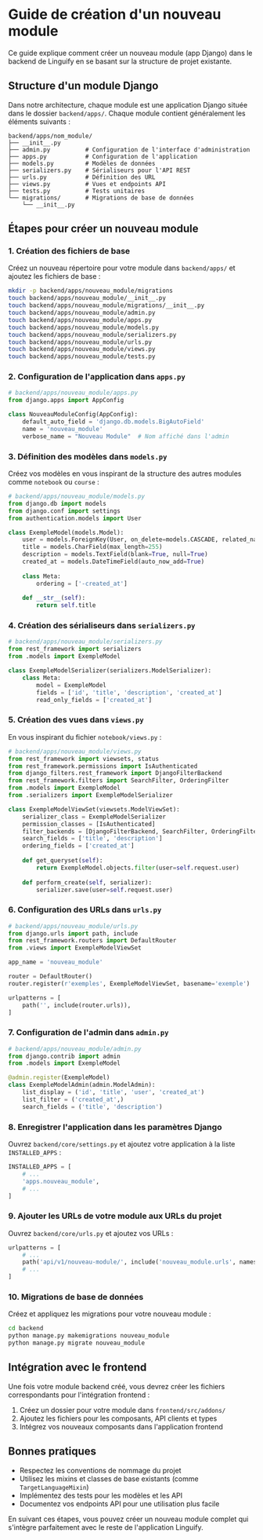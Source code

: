 # Guide de création d'un nouveau module

Ce guide explique comment créer un nouveau module (app Django) dans le backend de Linguify en se basant sur la structure de projet existante.

## Structure d'un module Django

Dans notre architecture, chaque module est une application Django située dans le dossier `backend/apps/`. Chaque module contient généralement les éléments suivants :

```
backend/apps/nom_module/
├── __init__.py
├── admin.py          # Configuration de l'interface d'administration
├── apps.py           # Configuration de l'application
├── models.py         # Modèles de données
├── serializers.py    # Sérialiseurs pour l'API REST
├── urls.py           # Définition des URL
├── views.py          # Vues et endpoints API
├── tests.py          # Tests unitaires
└── migrations/       # Migrations de base de données
    └── __init__.py
```

## Étapes pour créer un nouveau module

### 1. Création des fichiers de base

Créez un nouveau répertoire pour votre module dans `backend/apps/` et ajoutez les fichiers de base :

```bash
mkdir -p backend/apps/nouveau_module/migrations
touch backend/apps/nouveau_module/__init__.py
touch backend/apps/nouveau_module/migrations/__init__.py
touch backend/apps/nouveau_module/admin.py
touch backend/apps/nouveau_module/apps.py
touch backend/apps/nouveau_module/models.py
touch backend/apps/nouveau_module/serializers.py
touch backend/apps/nouveau_module/urls.py
touch backend/apps/nouveau_module/views.py
touch backend/apps/nouveau_module/tests.py
```

### 2. Configuration de l'application dans `apps.py`

```python
# backend/apps/nouveau_module/apps.py
from django.apps import AppConfig

class NouveauModuleConfig(AppConfig):
    default_auto_field = 'django.db.models.BigAutoField'
    name = 'nouveau_module'
    verbose_name = "Nouveau Module"  # Nom affiché dans l'admin
```

### 3. Définition des modèles dans `models.py`

Créez vos modèles en vous inspirant de la structure des autres modules comme `notebook` ou `course` :

```python
# backend/apps/nouveau_module/models.py
from django.db import models
from django.conf import settings
from authentication.models import User

class ExempleModel(models.Model):
    user = models.ForeignKey(User, on_delete=models.CASCADE, related_name='exemples')
    title = models.CharField(max_length=255)
    description = models.TextField(blank=True, null=True)
    created_at = models.DateTimeField(auto_now_add=True)
    
    class Meta:
        ordering = ['-created_at']
        
    def __str__(self):
        return self.title
```

### 4. Création des sérialiseurs dans `serializers.py`

```python
# backend/apps/nouveau_module/serializers.py
from rest_framework import serializers
from .models import ExempleModel

class ExempleModelSerializer(serializers.ModelSerializer):
    class Meta:
        model = ExempleModel
        fields = ['id', 'title', 'description', 'created_at']
        read_only_fields = ['created_at']
```

### 5. Création des vues dans `views.py`

En vous inspirant du fichier `notebook/views.py` :

```python
# backend/apps/nouveau_module/views.py
from rest_framework import viewsets, status
from rest_framework.permissions import IsAuthenticated
from django_filters.rest_framework import DjangoFilterBackend
from rest_framework.filters import SearchFilter, OrderingFilter
from .models import ExempleModel
from .serializers import ExempleModelSerializer

class ExempleModelViewSet(viewsets.ModelViewSet):
    serializer_class = ExempleModelSerializer
    permission_classes = [IsAuthenticated]
    filter_backends = [DjangoFilterBackend, SearchFilter, OrderingFilter]
    search_fields = ['title', 'description']
    ordering_fields = ['created_at']
    
    def get_queryset(self):
        return ExempleModel.objects.filter(user=self.request.user)
        
    def perform_create(self, serializer):
        serializer.save(user=self.request.user)
```

### 6. Configuration des URLs dans `urls.py`

```python
# backend/apps/nouveau_module/urls.py
from django.urls import path, include
from rest_framework.routers import DefaultRouter
from .views import ExempleModelViewSet

app_name = 'nouveau_module'

router = DefaultRouter()
router.register(r'exemples', ExempleModelViewSet, basename='exemple')

urlpatterns = [
    path('', include(router.urls)),
]
```

### 7. Configuration de l'admin dans `admin.py`

```python
# backend/apps/nouveau_module/admin.py
from django.contrib import admin
from .models import ExempleModel

@admin.register(ExempleModel)
class ExempleModelAdmin(admin.ModelAdmin):
    list_display = ('id', 'title', 'user', 'created_at')
    list_filter = ('created_at',)
    search_fields = ('title', 'description')
```

### 8. Enregistrer l'application dans les paramètres Django

Ouvrez `backend/core/settings.py` et ajoutez votre application à la liste `INSTALLED_APPS` :

```python
INSTALLED_APPS = [
    # ...
    'apps.nouveau_module',
    # ...
]
```

### 9. Ajouter les URLs de votre module aux URLs du projet

Ouvrez `backend/core/urls.py` et ajoutez vos URLs :

```python
urlpatterns = [
    # ...
    path('api/v1/nouveau-module/', include('nouveau_module.urls', namespace='nouveau_module')),
    # ...
]
```

### 10. Migrations de base de données

Créez et appliquez les migrations pour votre nouveau module :

```bash
cd backend
python manage.py makemigrations nouveau_module
python manage.py migrate nouveau_module
```

## Intégration avec le frontend

Une fois votre module backend créé, vous devrez créer les fichiers correspondants pour l'intégration frontend :

1. Créez un dossier pour votre module dans `frontend/src/addons/`
2. Ajoutez les fichiers pour les composants, API clients et types
3. Intégrez vos nouveaux composants dans l'application frontend

## Bonnes pratiques

- Respectez les conventions de nommage du projet
- Utilisez les mixins et classes de base existants (comme `TargetLanguageMixin`)
- Implémentez des tests pour les modèles et les API
- Documentez vos endpoints API pour une utilisation plus facile

En suivant ces étapes, vous pouvez créer un nouveau module complet qui s'intègre parfaitement avec le reste de l'application Linguify.